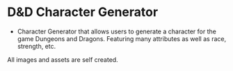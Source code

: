 # D&D Character Generator

- Character Generator that allows users to generate a character for the game Dungeons and Dragons. Featuring many attributes as well as race, strength, etc.

All images and assets are self created.
